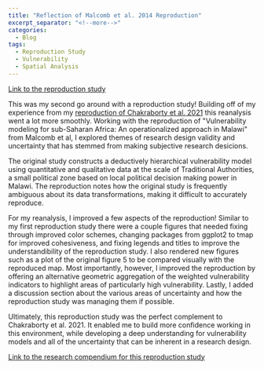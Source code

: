 ```yaml
---
title: "Reflection of Malcomb et al. 2014 Reproduction"
excerpt_separator: "<!--more-->"
categories:
  - Blog
tags: 
  - Reproduction Study
  - Vulnerability 
  - Spatial Analysis 
---
```


[Link to the reproduction study](file:///Users/isaiahbennett/Documents/RPr-Malcomb-2014/docs/01-RPr-Malcomb-2014.html)

This was my second go around with a reproduction study! Building off of my experience from my [reproduction of Chakraborty et al. 2021](https://isaiahbennett2.github.io/RPr-Chakraborty-2021/) this reanalysis went a lot more smoothly. Working with the reproduction of "Vulnerability modeling for sub-Saharan Africa: An operationalized approach in Malawi" from Malcomb et al, I explored themes of research design validity and uncertainty that has stemmed from making subjective research desicions. 

The original study constructs a deductively hierarchical vulnerability model using quantitative and qualitative data at the scale of Traditional Authorities, a small political zone based on local political decision making power in Malawi. The reproduction notes how the original study is frequently ambiguous about its data transformations, making it difficult to accurately reproduce. 

For my reanalysis, I improved a few aspects of the reproduction! Similar to my first reproduction study there were a couple figures that needed fixing through improved color schemes, changing packages from ggplot2 to tmap for improved cohesiveness, and fixing legends and titles to improve the understandibility of the reproduction study. I also rendered new figures such as a plot of the original figure 5 to be compared visually with the reproduced map. Most importantly, however, I improved the reproduction by offering an alternative geometric aggregation of the weighted vulnerability indicators to highlight areas of particularly high vulnerability. Lastly, I added a discussion section about the various areas of uncertainty and how the reproduction study was managing them if possible.

Ultimately, this reproduction study was the perfect complement to Chakraborty et al. 2021. It enabled me to build more confidence working in this environment, while developing a deep understanding for vulnerability models and all of the uncertainty that can be inherent in a research design. 

[Link to the research compendium for this reproduction study](https://github.com/isaiahbennett2/RPr-Malcomb-2014)
